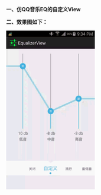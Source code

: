 **一、仿QQ音乐EQ的自定义View**

**二、效果图如下：**  

<img src="./android_EqualizerView_effect_video.gif" alt="Equalizer.gif" align=center />